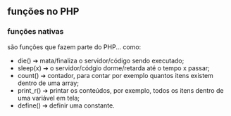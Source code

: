 ##  funções no PHP

### funções nativas
são funções que fazem parte do PHP... como:
- die() ➔ mata/finaliza o servidor/código sendo executado;
- sleep(x) ➔ o servidor/códgio dorme/retarda até o tempo x passar;
- count() ➔ contador, para contar por exemplo quantos itens existem dentro de uma array;
- print_r() ➔ printar os conteúdos, por exemplo, todos os itens dentro de uma variável em tela;
- define() ➔ definir uma constante.

  

